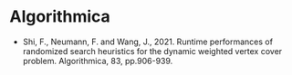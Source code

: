 # Algorithmica

* Shi, F., Neumann, F. and Wang, J., 2021. Runtime performances of randomized search heuristics for the dynamic weighted vertex cover problem. Algorithmica, 83, pp.906-939.
